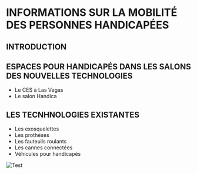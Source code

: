 # INFORMATIONS SUR LA MOBILITÉ DES PERSONNES HANDICAPÉES

## INTRODUCTION

## ESPACES POUR HANDICAPÉS DANS LES SALONS DES NOUVELLES TECHNOLOGIES
* Le CES à Las Vegas
* Le salon Handica

## LES TECNHNOLOGIES EXISTANTES

- Les exosquelettes
- Les prothèses
- Les fauteuils roulants
- Les cannes connectées
- Véhicules pour handicapés


![Test](7wmPRp4ZxzOfvuMjOd88tS_V1sA.jpg "Test")
